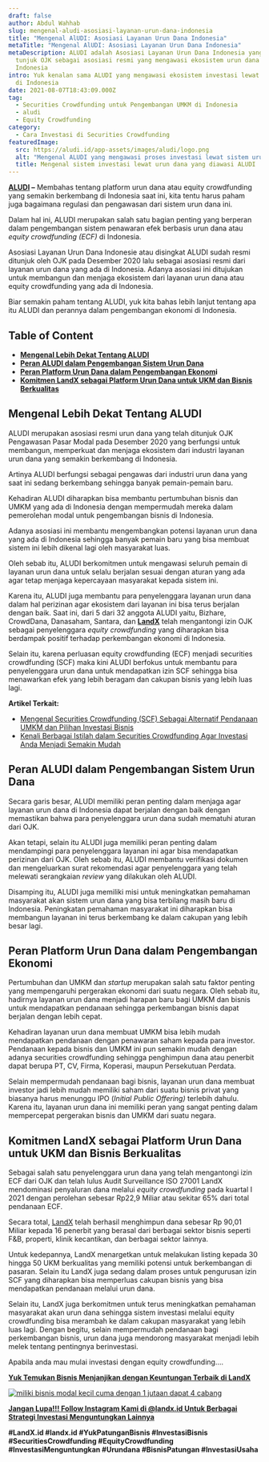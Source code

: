 ```yaml
---
draft: false
author: Abdul Wahhab
slug: mengenal-aludi-asosiasi-layanan-urun-dana-indonesia
title: "Mengenal AlUDI: Asosiasi Layanan Urun Dana Indonesia"
metaTitle: "Mengenal AlUDI: Asosiasi Layanan Urun Dana Indonesia"
metaDescription: ALUDI adalah Asosiasi Layanan Urun Dana Indonesia yang telah di
  tunjuk OJK sebagai asosiasi resmi yang mengawasi ekosistem urun dana di
  Indonesia
intro: Yuk kenalan sama ALUDI yang mengawasi ekosistem investasi lewat urun dana
  di Indonesia
date: 2021-08-07T18:43:09.000Z
tag:
  - Securities Crowdfunding untuk Pengembangan UMKM di Indonesia
  - aludi
  - Equity Crowdfunding
category:
  - Cara Investasi di Securities Crowdfunding
featuredImage:
  src: https://aludi.id/app-assets/images/aludi/logo.png
  alt: "Mengenal ALUDI yang mengawasi proses investasi lewat sistem urun dana "
  title: Mengenal sistem investasi lewat urun dana yang diawasi ALUDI
---
```

**[ALUDI](https://landx.id/) –** Membahas tentang platform urun dana atau equity crowdfunding yang semakin berkembang di Indonesia saat ini, kita tentu harus paham juga bagaimana regulasi dan pengawasan dari sistem urun dana ini.

Dalam hal ini, ALUDI merupakan salah satu bagian penting yang berperan dalam pengembangan sistem penawaran efek berbasis urun dana atau *equity crowdfunding (ECF)* di Indonesia.

Asosiasi Layanan Urun Dana Indonesie atau disingkat ALUDI sudah resmi ditunjuk oleh OJK pada Desember 2020 lalu sebagai asosiasi resmi dari layanan urun dana yang ada di Indonesia. Adanya asosiasi ini ditujukan untuk membangun dan menjaga ekosistem dari layanan urun dana atau equity crowdfunding yang ada di Indonesia.

Biar semakin paham tentang ALUDI, yuk kita bahas lebih lanjut tentang apa itu ALUDI dan perannya dalam pengembangan ekonomi di Indonesia.

## Table of Content

* **[Mengenal Lebih Dekat Tentang ALUDI](#mengenal-lebih-dekat-tentang-aludi)**
* **[Peran ALUDI dalam Pengembangan Sistem Urun Dana](#peran-aludi-dalam-pengembangan-sistem-urun-dana)**
* **[Peran Platform Urun Dana dalam Pengembangan Ekonom](#peran-platform-urun-dana-dalam-pengembangan-ekonomi)i**
* **[Komitmen LandX sebagai Platform Urun Dana untuk UKM dan Bisnis Berkualitas](#komitmen-landx-sebagai-platform-urun-dana-untuk-ukm-dan-bisnis-berkualitas)** 

## Mengenal Lebih Dekat Tentang ALUDI

ALUDI merupakan asosiasi resmi urun dana yang telah ditunjuk OJK Pengawasan Pasar Modal pada Desember 2020 yang berfungsi untuk membangun, memperkuat dan menjaga ekosistem dari industri layanan urun dana yang semakin berkembang di Indonesia.

Artinya ALUDI berfungsi sebagai pengawas dari industri urun dana yang saat ini sedang berkembang sehingga banyak pemain-pemain baru.

Kehadiran ALUDI diharapkan bisa membantu pertumbuhan bisnis dan UMKM yang ada di Indonesia dengan mempermudah mereka dalam pemerolehan modal untuk pengembangan bisnis di Indonesia.

Adanya asosiasi ini membantu mengembangkan potensi layanan urun dana yang ada di Indonesia sehingga banyak pemain baru yang bisa membuat sistem ini lebih dikenal lagi oleh masyarakat luas.

Oleh sebab itu, ALUDI berkomitmen untuk mengawasi seluruh pemain di layanan urun dana untuk selalu berjalan sesuai dengan aturan yang ada agar tetap menjaga kepercayaan masyarakat kepada sistem ini.

Karena itu, ALUDI juga membantu para penyelenggara layanan urun dana dalam hal perizinan agar ekosistem dari layanan ini bisa terus berjalan dengan baik. Saat ini, dari 5 dari 32 anggota ALUDI yaitu, Bizhare, CrowdDana, Danasaham, Santara, dan **[LandX](https://landx.id/)** telah mengantongi izin OJK sebagai penyelenggara *equity crowdfunding* yang diharapkan bisa berdampak positif terhadap perkembangan ekonomi di Indonesia.

Selain itu, karena perluasan equity crowdfunding (ECF) menjadi  securities crowdfunding (SCF) maka kini ALUDI berfokus untuk membantu para penyelenggara urun dana untuk mendapatkan izin SCF sehingga bisa menawarkan efek yang lebih beragam dan cakupan bisnis yang lebih luas lagi.

**Artikel Terkait:**

* [Mengenal Securities Crowdfunding (SCF) Sebagai Alternatif Pendanaan UMKM dan Pilihan Investasi Bisnis](https://landx.id/blog/securities-crowdfunding-dan-equity-crowdfunding/)
* [Kenali Berbagai Istilah dalam Securities Crowdfunding Agar Investasi Anda Menjadi Semakin Mudah](https://landx.id/blog/tag/equity-crowdfunding/)

## Peran ALUDI dalam Pengembangan Sistem Urun Dana

Secara garis besar, ALUDI memiliki peran penting dalam menjaga agar layanan urun dana di Indonesia dapat berjalan dengan baik dengan memastikan bahwa para penyelenggara urun dana sudah mematuhi aturan dari OJK.

Akan tetapi, selain itu ALUDI juga memiliki peran penting dalam mendampingi para penyelenggara layanan ini agar bisa mendapatkan perizinan dari OJK. Oleh sebab itu, ALUDI membantu verifikasi dokumen dan mengeluarkan surat rekomendasi agar penyelenggara yang telah melewati serangkaian *review* yang dilakukan oleh ALUDI.

Disamping itu, ALUDI juga memiliki misi untuk meningkatkan pemahaman masyarakat akan sistem urun dana yang bisa terbilang masih baru di Indonesia. Peningkatan pemahaman masyarakat ini diharapkan bisa membangun layanan ini terus berkembang ke dalam cakupan yang lebih besar lagi.

## Peran Platform Urun Dana dalam Pengembangan Ekonomi

Pertumbuhan dan UMKM dan *startup* merupakan salah satu faktor penting yang mempengaruhi pergerakan ekonomi dari suatu negara. Oleh sebab itu, hadirnya layanan urun dana menjadi harapan baru bagi UMKM dan bisnis untuk mendapatkan pendanaan sehingga perkembangan bisnis dapat berjalan dengan lebih cepat.

Kehadiran layanan urun dana membuat UMKM bisa lebih mudah mendapatkan pendanaan dengan penawaran saham kepada para investor. Pendanaan kepada bisnis dan UMKM ini pun semakin mudah dengan adanya securities crowdfunding sehingga penghimpun dana atau penerbit dapat berupa PT, CV, Firma, Koperasi, maupun Persekutuan Perdata.

Selain mempermudah pendanaan bagi bisnis, layanan urun dana membuat investor jadi lebih mudah memiliki saham dari suatu bisnis privat yang biasanya harus menunggu IPO (*Initial Public Offering)* terlebih dahulu. Karena itu, layanan urun dana ini memiliki peran yang sangat penting dalam mempercepat pergerakan bisnis dan UMKM dari suatu negara.

## Komitmen LandX sebagai Platform Urun Dana untuk UKM dan Bisnis Berkualitas

Sebagai salah satu penyelenggara urun dana yang telah mengantongi izin ECF dari OJK dan telah lulus Audit Surveillance ISO 27001 LandX mendominasi penyaluran dana melalui *equity crowdfunding* pada kuartal I 2021 dengan perolehan sebesar Rp22,9 Miliar atau sekitar 65% dari total pendanaan ECF.

Secara total, [LandX](https://landx.id/) telah berhasil menghimpun dana sebesar Rp 90,01 Miliar kepada 16 penerbit yang berasal dari berbagai sektor bisnis seperti F&B, properti, klinik kecantikan, dan berbagai sektor lainnya.

Untuk kedepannya, LandX menargetkan untuk melakukan listing kepada 30 hingga 50 UKM berkualitas yang memiliki potensi untuk berkembangan di pasaran. Selain itu LandX juga sedang dalam proses untuk pengurusan izin SCF yang diharapkan bisa memperluas cakupan bisnis yang bisa mendapatkan pendanaan melalui urun dana.

Selain itu, LandX juga berkomitmen untuk terus meningkatkan pemahaman masyarakat akan  urun dana sehingga sistem investasi melalui equity crowdfunding bisa merambah ke dalam cakupan masyarakat yang lebih luas lagi. Dengan begitu, selain mempermudah pendanaan bagi perkembangan bisnis, urun dana juga mendorong masyarakat menjadi lebih melek tentang pentingnya berinvestasi.

Apabila anda mau mulai investasi dengan equity crowdfunding….

**[Yuk Temukan Bisnis Menjanjikan dengan Keuntungan Terbaik di LandX](https://landx.id/project/?utm_source=Blog&utm_medium=organic+keyword&utm_campaign=blog&utm_id=Blog)**

[![miliki bisnis modal kecil cuma dengan 1 jutaan dapat 4 cabang ](https://accountgram-production.sfo2.cdn.digitaloceanspaces.com/landx_ghost/2021/11/jadi-owner-bisnis-hanya-1-jutaan-dengan-cuan-yang-sangat-menjanjikan.png)](https://landx.id/project/?utm_source=Blog&utm_medium=organic+keyword&utm_campaign=blog&utm_id=Blog)

**[Jangan Lupa!!! Follow Instagram Kami di @landx.id Untuk Berbagai Strategi Investasi Menguntungkan Lainnya](https://www.instagram.com/landx.id/?utm_medium=copy_link)**

**[‌](https://www.instagram.com/landx.id/?utm_medium=copy_link)#LandX.id    #landx.id #YukPatunganBisnis    #InvestasiBisnis    #SecuritiesCrowdfunding #EquityCrowdfunding    #InvestasiMenguntungkan    #Urundana    #BisnisPatungan    #InvestasiUsaha**